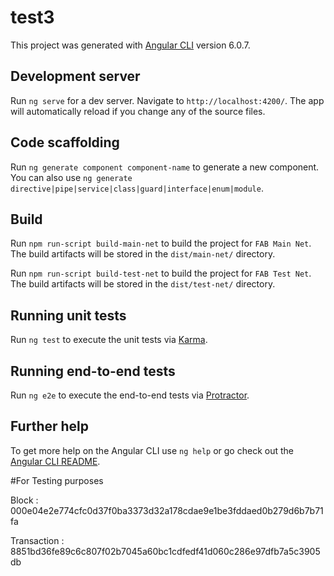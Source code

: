 # test3

This project was generated with [Angular CLI](https://github.com/angular/angular-cli) version 6.0.7.

## Development server

Run `ng serve` for a dev server. Navigate to `http://localhost:4200/`. The app will automatically reload if you change any of the source files.

## Code scaffolding

Run `ng generate component component-name` to generate a new component. You can also use `ng generate directive|pipe|service|class|guard|interface|enum|module`.

## Build

Run `npm run-script build-main-net` to build the project for `FAB Main Net`. The build artifacts will be stored in the `dist/main-net/` directory.

Run `npm run-script build-test-net` to build the project for `FAB Test Net`. The build artifacts will be stored in the `dist/test-net/` directory.

## Running unit tests

Run `ng test` to execute the unit tests via [Karma](https://karma-runner.github.io).

## Running end-to-end tests

Run `ng e2e` to execute the end-to-end tests via [Protractor](http://www.protractortest.org/).

## Further help

To get more help on the Angular CLI use `ng help` or go check out the [Angular CLI README](https://github.com/angular/angular-cli/blob/master/README.md).



#For Testing purposes

Block : 000e04e2e774cfc0d37f0ba3373d32a178cdae9e1be3fddaed0b279d6b7b71fa

Transaction : 8851bd36fe89c6c807f02b7045a60bc1cdfedf41d060c286e97dfb7a5c3905db

